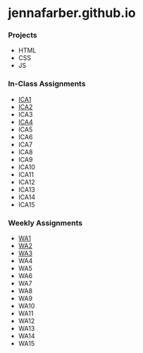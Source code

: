 # jennafarber.github.io
### Projects
- HTML
- CSS
- JS

### In-Class Assignments
- [ICA1](ica/Copy%20of%20ICA1%20--%20How%20to%20Search%20-%20Jenna%20Farber%20(1).pdf)
- [ICA2](ica/Copy%20of%20ICA2%20--%20Exploring%20Directory%20Structures%20(Week%202)%20-%20Jenna%20Farber.pdf)
- ICA3
- [ICA4](ica/ica4.html)
- ICA5
- ICA6
- ICA7
- ICA8
- ICA9
- ICA10
- ICA11
- ICA12
- ICA13
- ICA14
- ICA15

### Weekly Assignments
- [WA1](wa/wa1.html)
- [WA2](wa/wa2.html)
- [WA3](wa/wa3.html)
- WA4
- WA5
- WA6
- WA7
- WA8
- WA9
- WA10
- WA11
- WA12
- WA13
- WA14
- WA15